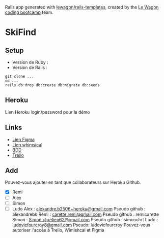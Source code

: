 Rails app generated with [lewagon/rails-templates](https://github.com/lewagon/rails-templates), created by the [Le Wagon coding bootcamp](https://www.lewagon.com) team.
# SkiFind



## Setup

- Version de Ruby :
- Version de Rails :

```
git clone ...
cd ...
rails db:drop db:create db:migrate db:seeds
```

## Heroku

Lien Heroku
login/password pour la démo

## Links

- [Lien Figma](https://www.figma.com/)
- [Lien whimsical](https://whimsical.com/)
- [BDD](https://kitt.lewagon.com/db)
- [Trello](https://trello.com/)

## Add
Pouvez-vous ajouter en tant que collaborateurs sur Heroku Github.
- [X] Remi
- [ ] Alex
- [ ] Simon
- [ ] Ludo
Alex : alexandre.b2506+heroku@gmail.com
Pseudo github : alexandrebk
Rémi : carette.remi@gmail.com
Pseudo github :  remicarette
Simon : Simon.chretien62@gmail.com
Pseudo github : simonchrt
Ludo : ludovicfourcroy8@gmail.com
Pseudo: ludovicfourcroy
Pouvez-vous autoriser l'accès à Trello, Wimishcal et Figma
